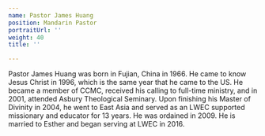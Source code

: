 ```yaml
---
name: Pastor James Huang
position: Mandarin Pastor
portraitUrl: ''
weight: 40
title: ''

---
```

Pastor James Huang was born in Fujian, China in 1966. He came to know Jesus Christ in 1996, which is the same year that he came to the US. He became a member of CCMC, received his calling to full-time ministry, and in 2001, attended Asbury Theological Seminary. Upon finishing his Master of Divinity in 2004, he went to East Asia and served as an LWEC supported missionary and educator for 13 years. He was ordained in 2009. He is married to Esther and began serving at LWEC in 2016.
